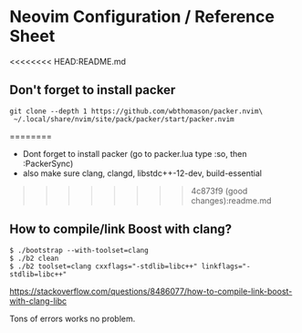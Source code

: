 # Neovim Configuration / Reference Sheet

<<<<<<<< HEAD:README.md
## Don't forget to install packer
```
git clone --depth 1 https://github.com/wbthomason/packer.nvim\
 ~/.local/share/nvim/site/pack/packer/start/packer.nvim
```
========
- Dont forget to install packer (go to packer.lua type :so, then :PackerSync) 
- also make sure clang, clangd, libstdc++-12-dev, build-essential
>>>>>>>> 4c873f9 (good changes):readme.md

## How to compile/link Boost with clang?
```
$ ./bootstrap --with-toolset=clang
$ ./b2 clean
$ ./b2 toolset=clang cxxflags="-stdlib=libc++" linkflags="-stdlib=libc++"
```

https://stackoverflow.com/questions/8486077/how-to-compile-link-boost-with-clang-libc

Tons of errors works no problem.
